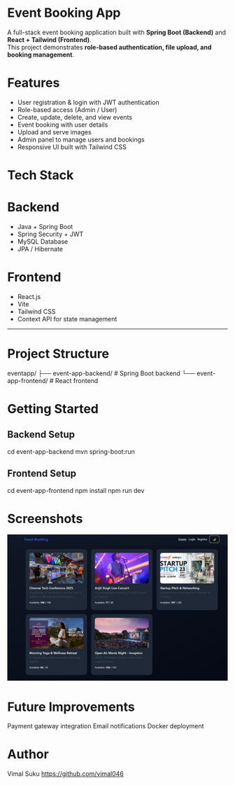 # Event Booking App

A full-stack event booking application built with **Spring Boot (Backend)** and **React + Tailwind (Frontend)**.  
This project demonstrates **role-based authentication, file upload, and booking management**.

# Features

- User registration & login with JWT authentication
- Role-based access (Admin / User)
- Create, update, delete, and view events
- Event booking with user details
- Upload and serve images
- Admin panel to manage users and bookings
- Responsive UI built with Tailwind CSS

# Tech Stack

# Backend

- Java + Spring Boot
- Spring Security + JWT
- MySQL Database
- JPA / Hibernate

# Frontend

- React.js
- Vite
- Tailwind CSS
- Context API for state management

---

# Project Structure

eventapp/
├── event-app-backend/ # Spring Boot backend
└── event-app-frontend/ # React frontend

# Getting Started

## Backend Setup

cd event-app-backend
mvn spring-boot:run

## Frontend Setup

cd event-app-frontend
npm install
npm run dev

# Screenshots
![Home page](https://github.com/vimal046/eventapp/blob/main/home%20page.jpg?raw=true)
# Future Improvements

Payment gateway integration
Email notifications
Docker deployment

# Author

Vimal Suku
https://github.com/vimal046

